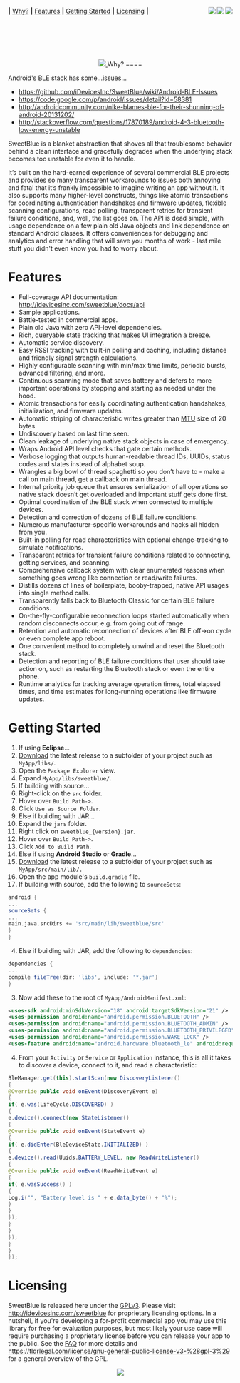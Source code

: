 <b>|</b>&nbsp;<a href='#why'>Why?</a>
<b>|</b>&nbsp;<a href='#features'>Features</a>
<b>|</b>&nbsp;<a href='#getting-started'>Getting Started</a>
<b>|</b>&nbsp;<a href='#licensing'>Licensing</a>
<b>|</b>&nbsp;
<a href="http://75.144.199.157:7117/job/SweetBlue/">
  <img align="right" src="https://img.shields.io/badge/version-1.26.10-blue.svg" />
  <img align="right" src="https://github.com/iDevicesInc/SweetBlue/blob/master/scripts/assets/whitespace.bmp" />
  <img align="right" src="http://75.144.199.157:7117/buildStatus/icon?job=SweetBlue Library"/>
</a>
<br>
<p align="center" style="margin-top:100px;">
  <a href="https://idevicesinc.com/sweetblue">
    <img src="https://github.com/iDevicesInc/SweetBlue/blob/master/scripts/assets/sweetblue_logo.png" />
  </a
</p>
Why?
====

Android's BLE stack has some...issues...

* https://github.com/iDevicesInc/SweetBlue/wiki/Android-BLE-Issues
* https://code.google.com/p/android/issues/detail?id=58381
* http://androidcommunity.com/nike-blames-ble-for-their-shunning-of-android-20131202/
* http://stackoverflow.com/questions/17870189/android-4-3-bluetooth-low-energy-unstable

SweetBlue is a blanket abstraction that shoves all that troublesome behavior behind a clean interface and gracefully degrades when the underlying stack becomes too unstable for even it to handle.

It’s built on the hard-earned experience of several commercial BLE projects and provides so many transparent workarounds to issues both annoying and fatal that it’s frankly impossible to imagine writing an app without it. It also supports many higher-level constructs, things like atomic transactions for coordinating authentication handshakes and firmware updates, flexible scanning configurations, read polling, transparent retries for transient failure conditions, and, well, the list goes on. The API is dead simple, with usage dependence on a few plain old Java objects and link dependence on standard Android classes. It offers conveniences for debugging and analytics and error handling that will save you months of work - last mile stuff you didn't even know you had to worry about.

Features
========

*	Full-coverage API documentation: http://idevicesinc.com/sweetblue/docs/api
*	Sample applications.
*	Battle-tested in commercial apps.
*	Plain old Java with zero API-level dependencies.
*	Rich, queryable state tracking that makes UI integration a breeze.
*	Automatic service discovery.
*	Easy RSSI tracking with built-in polling and caching, including distance and friendly signal strength calculations.
*	Highly configurable scanning with min/max time limits, periodic bursts, advanced filtering, and more.
*	Continuous scanning mode that saves battery and defers to more important operations by stopping and starting as needed under the hood.
*	Atomic transactions for easily coordinating authentication handshakes, initialization, and firmware updates.
*	Automatic striping of characteristic writes greater than [MTU](http://en.wikipedia.org/wiki/Maximum_transmission_unit) size of 20 bytes.
*	Undiscovery based on last time seen.
*	Clean leakage of underlying native stack objects in case of emergency.
*	Wraps Android API level checks that gate certain methods.
*	Verbose logging that outputs human-readable thread IDs, UUIDs, status codes and states instead of alphabet soup.
*	Wrangles a big bowl of thread spaghetti so you don’t have to - make a call on main thread, get a callback on main thread.
*	Internal priority job queue that ensures serialization of all operations so native stack doesn’t get overloaded and important stuff gets done first.
*	Optimal coordination of the BLE stack when connected to multiple devices.
*	Detection and correction of dozens of BLE failure conditions.
*	Numerous manufacturer-specific workarounds and hacks all hidden from you.
*	Built-in polling for read characteristics with optional change-tracking to simulate notifications.
*	Transparent retries for transient failure conditions related to connecting, getting services, and scanning.
*	Comprehensive callback system with clear enumerated reasons when something goes wrong like connection or read/write failures.
*	Distills dozens of lines of boilerplate, booby-trapped, native API usages into single method calls.
*	Transparently falls back to Bluetooth Classic for certain BLE failure conditions.
*	On-the-fly-configurable reconnection loops started automatically when random disconnects occur, e.g. from going out of range.
*	Retention and automatic reconnection of devices after BLE off->on cycle or even complete app reboot.
*	One convenient method to completely unwind and reset the Bluetooth stack.
*	Detection and reporting of BLE failure conditions that user should take action on, such as restarting the Bluetooth stack or even the entire phone.
*	Runtime analytics for tracking average operation times, total elapsed times, and time estimates for long-running operations like firmware updates.


Getting Started
===============
1. If using **Eclipse**...
1. [Download](https://github.com/iDevicesInc/SweetBlue/releases) the latest release to a subfolder of your project such as `MyApp/libs/`.
2. Open the `Package Explorer` view.
3. Expand `MyApp/libs/sweetblue/`.
4. If building with source...
1. Right-click on the `src` folder.
2. Hover over `Build Path->`.
3. Click `Use as Source Folder`.
5. Else if building with JAR...
1. Expand the `jars` folder.
2. Right click on `sweetblue_{version}.jar`.
3. Hover over `Build Path->`.
4. Click `Add to Build Path`.
2. Else if using **Android Studio** or **Gradle**...
1. [Download](http://github.com/iDevicesInc/SweetBlue/releases) the latest release to a subfolder of your project such as `MyApp/src/main/lib/.`
2. Open the app module's `build.gradle` file.
3. If building with source, add the following to `sourceSets`:

```gradle
android {
...
sourceSets {
...
main.java.srcDirs += 'src/main/lib/sweetblue/src'
}
}
```

4. Else if building with JAR, add the following to `dependencies`:

```gradle
dependencies {
...
compile fileTree(dir: 'libs', include: '*.jar')
}
```

3. Now add these to the root of `MyApp/AndroidManifest.xml`:

```xml
<uses-sdk android:minSdkVersion="18" android:targetSdkVersion="21" />
<uses-permission android:name="android.permission.BLUETOOTH" />
<uses-permission android:name="android.permission.BLUETOOTH_ADMIN" />
<uses-permission android:name="android.permission.BLUETOOTH_PRIVILEGED" />
<uses-permission android:name="android.permission.WAKE_LOCK" />
<uses-feature android:name="android.hardware.bluetooth_le" android:required="true" />
```

4. From your `Activity` or `Service` or `Application` instance, this is all it takes to discover a device, connect to it, and read a characteristic:
```java
BleManager.get(this).startScan(new DiscoveryListener()
{
@Override public void onEvent(DiscoveryEvent e)
{
if( e.was(LifeCycle.DISCOVERED) )
{
e.device().connect(new StateListener()
{
@Override public void onEvent(StateEvent e)
{
if( e.didEnter(BleDeviceState.INITIALIZED) )
{
e.device().read(Uuids.BATTERY_LEVEL, new ReadWriteListener()
{
@Override public void onEvent(ReadWriteEvent e)
{
if( e.wasSuccess() )
{
Log.i("", "Battery level is " + e.data_byte() + "%");
}
}
});
}
}
});
}
}
});
```

Licensing
=========

SweetBlue is released here under the [GPLv3](http://www.gnu.org/copyleft/gpl.html). Please visit http://idevicesinc.com/sweetblue for proprietary licensing options. In a nutshell, if you're developing a for-profit commercial app you may use this library for free for evaluation purposes, but most likely your use case will require purchasing a proprietary license before you can release your app to the public. See the [FAQ](https://github.com/iDevicesInc/SweetBlue/wiki/FAQ) for more details and https://tldrlegal.com/license/gnu-general-public-license-v3-%28gpl-3%29 for a general overview of the GPL.
<p align="center"><a href="https://idevicesinc.com/sweetblue"><img src="https://github.com/iDevicesInc/SweetBlue/blob/master/scripts/assets/sweetblue_logo.png" /></a></p>
